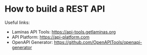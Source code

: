 # How to build a REST API
Useful links:
- Laminas API Tools: https://api-tools.getlaminas.org
- API Platform: https://api-platform.com
- OpenAPI Generator: https://github.com/OpenAPITools/openapi-generator